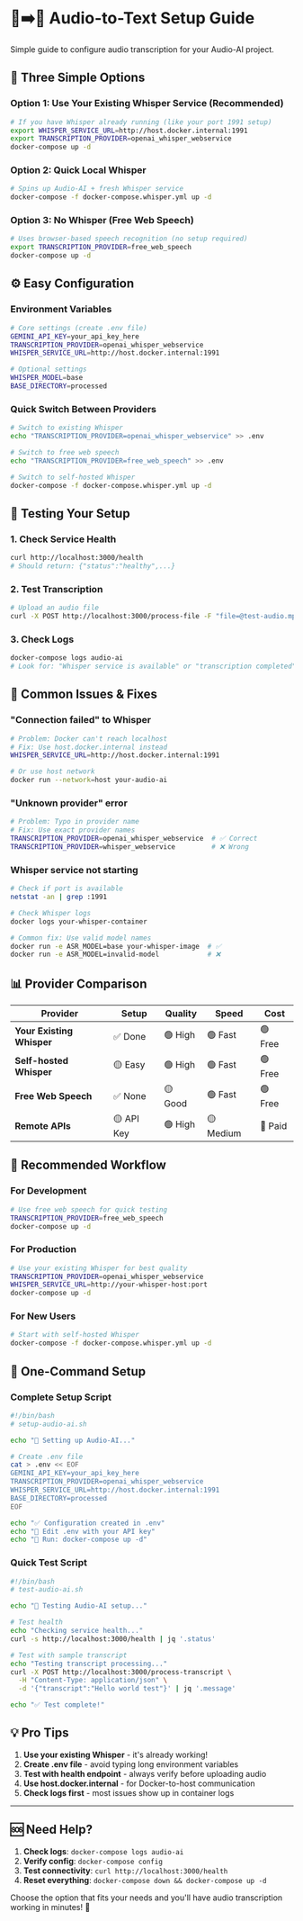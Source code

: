 # 🎵➡️📝 Audio-to-Text Setup Guide

Simple guide to configure audio transcription for your Audio-AI project.

## 🎯 **Three Simple Options**

### **Option 1: Use Your Existing Whisper Service** (Recommended)
```bash
# If you have Whisper already running (like your port 1991 setup)
export WHISPER_SERVICE_URL=http://host.docker.internal:1991
export TRANSCRIPTION_PROVIDER=openai_whisper_webservice
docker-compose up -d
```

### **Option 2: Quick Local Whisper**
```bash
# Spins up Audio-AI + fresh Whisper service
docker-compose -f docker-compose.whisper.yml up -d
```

### **Option 3: No Whisper (Free Web Speech)**
```bash
# Uses browser-based speech recognition (no setup required)
export TRANSCRIPTION_PROVIDER=free_web_speech
docker-compose up -d
```

## ⚙️ **Easy Configuration**

### **Environment Variables**
```bash
# Core settings (create .env file)
GEMINI_API_KEY=your_api_key_here
TRANSCRIPTION_PROVIDER=openai_whisper_webservice
WHISPER_SERVICE_URL=http://host.docker.internal:1991

# Optional settings
WHISPER_MODEL=base
BASE_DIRECTORY=processed
```

### **Quick Switch Between Providers**
```bash
# Switch to existing Whisper
echo "TRANSCRIPTION_PROVIDER=openai_whisper_webservice" >> .env

# Switch to free web speech
echo "TRANSCRIPTION_PROVIDER=free_web_speech" >> .env

# Switch to self-hosted Whisper
docker-compose -f docker-compose.whisper.yml up -d
```

## 🧪 **Testing Your Setup**

### **1. Check Service Health**
```bash
curl http://localhost:3000/health
# Should return: {"status":"healthy",...}
```

### **2. Test Transcription**
```bash
# Upload an audio file
curl -X POST http://localhost:3000/process-file -F "file=@test-audio.mp3"
```

### **3. Check Logs**
```bash
docker-compose logs audio-ai
# Look for: "Whisper service is available" or "transcription completed"
```

## 🚨 **Common Issues & Fixes**

### **"Connection failed" to Whisper**
```bash
# Problem: Docker can't reach localhost
# Fix: Use host.docker.internal instead
WHISPER_SERVICE_URL=http://host.docker.internal:1991

# Or use host network
docker run --network=host your-audio-ai
```

### **"Unknown provider" error**
```bash
# Problem: Typo in provider name
# Fix: Use exact provider names
TRANSCRIPTION_PROVIDER=openai_whisper_webservice  # ✅ Correct
TRANSCRIPTION_PROVIDER=whisper_webservice         # ❌ Wrong
```

### **Whisper service not starting**
```bash
# Check if port is available
netstat -an | grep :1991

# Check Whisper logs
docker logs your-whisper-container

# Common fix: Use valid model names
docker run -e ASR_MODEL=base your-whisper-image  # ✅
docker run -e ASR_MODEL=invalid-model            # ❌
```

## 📊 **Provider Comparison**

| Provider | Setup | Quality | Speed | Cost |
|----------|-------|---------|-------|------|
| **Your Existing Whisper** | ✅ Done | 🟢 High | 🟢 Fast | 🟢 Free |
| **Self-hosted Whisper** | 🟡 Easy | 🟢 High | 🟢 Fast | 🟢 Free |
| **Free Web Speech** | ✅ None | 🟡 Good | 🟢 Fast | 🟢 Free |
| **Remote APIs** | 🟡 API Key | 🟢 High | 🟡 Medium | 🔴 Paid |

## 🎯 **Recommended Workflow**

### **For Development**
```bash
# Use free web speech for quick testing
TRANSCRIPTION_PROVIDER=free_web_speech
docker-compose up -d
```

### **For Production**
```bash
# Use your existing Whisper for best quality
TRANSCRIPTION_PROVIDER=openai_whisper_webservice
WHISPER_SERVICE_URL=http://your-whisper-host:port
docker-compose up -d
```

### **For New Users**
```bash
# Start with self-hosted Whisper
docker-compose -f docker-compose.whisper.yml up -d
```

## 🔧 **One-Command Setup**

### **Complete Setup Script**
```bash
#!/bin/bash
# setup-audio-ai.sh

echo "🎵 Setting up Audio-AI..."

# Create .env file
cat > .env << EOF
GEMINI_API_KEY=your_api_key_here
TRANSCRIPTION_PROVIDER=openai_whisper_webservice
WHISPER_SERVICE_URL=http://host.docker.internal:1991
BASE_DIRECTORY=processed
EOF

echo "✅ Configuration created in .env"
echo "📝 Edit .env with your API key"
echo "🚀 Run: docker-compose up -d"
```

### **Quick Test Script**
```bash
#!/bin/bash
# test-audio-ai.sh

echo "🧪 Testing Audio-AI setup..."

# Test health
echo "Checking service health..."
curl -s http://localhost:3000/health | jq '.status'

# Test with sample transcript
echo "Testing transcript processing..."
curl -X POST http://localhost:3000/process-transcript \
  -H "Content-Type: application/json" \
  -d '{"transcript":"Hello world test"}' | jq '.message'

echo "✅ Test complete!"
```

## 💡 **Pro Tips**

1. **Use your existing Whisper** - it's already working!
2. **Create .env file** - avoid typing long environment variables
3. **Test with health endpoint** - always verify before uploading audio
4. **Use host.docker.internal** - for Docker-to-host communication
5. **Check logs first** - most issues show up in container logs

---

## 🆘 **Need Help?**

1. **Check logs**: `docker-compose logs audio-ai`
2. **Verify config**: `docker-compose config`
3. **Test connectivity**: `curl http://localhost:3000/health`
4. **Reset everything**: `docker-compose down && docker-compose up -d`

Choose the option that fits your needs and you'll have audio transcription working in minutes! 🎉